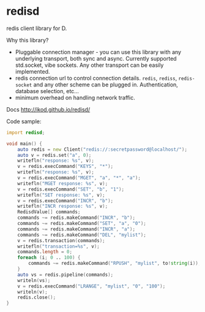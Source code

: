 # redisd

redis client library for D.

Why this library?

 * Pluggable connection manager - you can use this library with any underlying transport, both sync and async.
 Currently supported std.socket, vibe sockets. Any other transport can be easily implemented.
 * redis connection url to control connection details. `redis`, `rediss`, `redis-socket` and any other scheme can be plugged in. Authentication, database selection, etc...
 * minimum overhead on handling network traffic.

Docs http://ikod.github.io/redisd/

Code sample:

```d
import redisd;

void main() {
    auto redis = new Client("redis://:secretpassword@localhost/");
    auto v = redis.set("a", 0);
    writefln("response: %s", v);
    v = redis.execCommand("KEYS", "*");
    writefln("response: %s", v);
    v = redis.execCommand("MGET", "a", "*", "a");
    writefln("MGET response: %s", v);
    v = redis.execCommand("SET", "b", "1");
    writefln("SET response: %s", v);
    v = redis.execCommand("INCR", "b");
    writefln("INCR response: %s", v);
    RedisdValue[] commands;
    commands ~= redis.makeCommand("INCR", "b");
    commands ~= redis.makeCommand("SET", "a", "0");
    commands ~= redis.makeCommand("INCR", "a");
    commands ~= redis.makeCommand("DEL", "mylist");
    v = redis.transaction(commands);
    writefln("transaction=%s", v);
    commands.length = 0;
    foreach (i; 0 .. 100) {
        commands ~= redis.makeCommand("RPUSH", "mylist", to!string(i));
    }
    auto vs = redis.pipeline(commands);
    writeln(vs);
    v = redis.execCommand("LRANGE", "mylist", "0", "100");
    writeln(v);
    redis.close();
}

